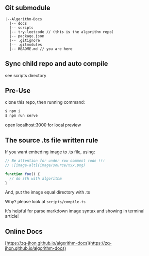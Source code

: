## Git submodule
```
|--Algorithm-Docs
  |-- docs
  |-- scripts
  |-- try-leetcode // (this is the algorithm repo)
  |-- package.json
  |-- .gitignore
  |-- .gitmodules
  |-- README.md // you are here
```

## Sync child repo and auto compile
see scripts directory

## Pre-Use
clone this repo, then running command:
```bash
$ npm i
$ npm run serve
```
open localhost:3000 for local preview

## The source .ts file written rule
If you want embeding image to .ts file, using:
```typescript
// Be attention for under row comment code !!!
// ![image-alt](image/source/xxx.png)

function foo() {
  // do sth with algorithm
}
```
And, put the image equal directory with .ts

Why? please look at `scripts/compile.ts`

It's helpful for parse markdown image syntax and showing in terminal article!


## Online Docs
[https://zq-jhon.github.io/algorithm-docs](https://zq-jhon.github.io/algorithm-docs)
